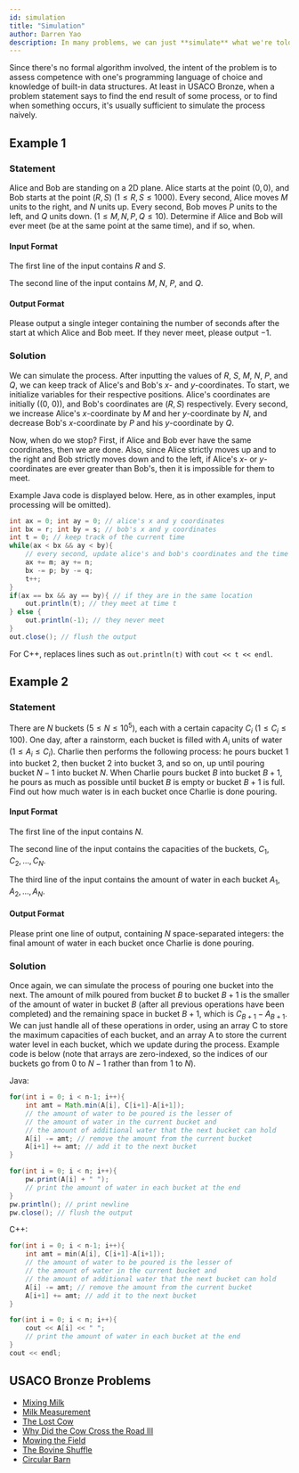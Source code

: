 ```yaml
---
id: simulation
title: "Simulation"
author: Darren Yao
description: In many problems, we can just **simulate** what we're told to do by the problem statement. 
---
```


Since there's no formal algorithm involved, the intent of the problem is to assess competence with one's programming language of choice and knowledge of built-in data structures. At least in USACO Bronze, when a problem statement says to find the end result of some process, or to find when something occurs, it's usually sufficient to simulate the process naively.

## Example 1

### Statement

Alice and Bob are standing on a 2D plane. Alice starts at the point $(0, 0)$, and Bob starts at the point $(R, S)$ ($1 \leq R, S \leq 1000$). Every second, Alice moves $M$ units to the right, and $N$ units up. Every second, Bob moves $P$ units to the left, and $Q$ units down. ($1 \leq M, N, P, Q \leq 10$). Determine if Alice and Bob will ever meet (be at the same point at the same time), and if so, when.

#### Input Format

The first line of the input contains $R$ and $S$.

The second line of the input contains $M$, $N$, $P$, and $Q$.

#### Output Format

Please output a single integer containing the number of seconds after the start at which Alice and Bob meet. If they never meet, please output $-1$.

### Solution

We can simulate the process. After inputting the values of $R$, $S$, $M$, $N$, $P$, and $Q$, we can keep track of Alice's and Bob's $x$- and $y$-coordinates. To start, we initialize variables for their respective positions. Alice's coordinates are initially \((0, 0)\), and Bob's coordinates are $(R, S)$ respectively. Every second, we increase Alice's $x$-coordinate by $M$ and her $y$-coordinate by $N$, and decrease Bob's $x$-coordinate by $P$ and his $y$-coordinate by $Q$.

Now, when do we stop? First, if Alice and Bob ever have the same coordinates, then we are done. Also, since Alice strictly moves up and to the right and Bob strictly moves down and to the left, if Alice's $x$- or $y$-coordinates are ever greater than Bob's, then it is impossible for them to meet. 

Example Java code is displayed below. Here, as in other examples, input processing will be omitted).

```java
int ax = 0; int ay = 0; // alice's x and y coordinates
int bx = r; int by = s; // bob's x and y coordinates
int t = 0; // keep track of the current time
while(ax < bx && ay < by){
    // every second, update alice's and bob's coordinates and the time
    ax += m; ay += n;
    bx -= p; by -= q;
    t++;
}
if(ax == bx && ay == by){ // if they are in the same location
    out.println(t); // they meet at time t
} else {
    out.println(-1); // they never meet
}
out.close(); // flush the output
```

For C++, replaces lines such as `out.println(t)` with `cout << t << endl`.


## Example 2

### Statement

There are $N$ buckets ($5 \leq N \leq 10^5$), each with a certain capacity $C_i$ ($1 \leq C_i \leq 100$). One day, after a rainstorm, each bucket is filled with $A_i$ units of water ($1\leq A_i \leq C_i$). Charlie then performs the following process: he pours bucket 1 into bucket 2, then bucket 2 into bucket 3, and so on, up until pouring bucket $N-1$ into bucket $N$. When Charlie pours bucket $B$ into bucket $B+1$, he pours as much as possible until bucket $B$ is empty or bucket $B+1$ is full. Find out how much water is in each bucket once Charlie is done pouring.

#### Input Format

The first line of the input contains $N$. 

The second line of the input contains the capacities of the buckets, $C_1, C_2, \dots, C_N$.

The third line of the input contains the amount of water in each bucket $A_1, A_2, \dots, A_N$.

#### Output Format

Please print one line of output, containing $N$ space-separated integers: the final amount of water in each bucket once Charlie is done pouring.

### Solution

Once again, we can simulate the process of pouring one bucket into the next. The amount of milk poured from bucket $B$ to bucket $B+1$ is the smaller of the amount of water in bucket $B$ (after all previous operations have been completed) and the remaining space in bucket $B+1$, which is $C_{B+1} - A_{B+1}$. We can just handle all of these operations in order, using an array C to store the maximum capacities of each bucket, and an array A to store the current water level in each bucket, which we update during the process. Example code is below (note that arrays are zero-indexed, so the indices of our buckets go from $0$ to $N-1$ rather than from $1$ to $N$).

Java:

```java
for(int i = 0; i < n-1; i++){
    int amt = Math.min(A[i], C[i+1]-A[i+1]);
    // the amount of water to be poured is the lesser of
    // the amount of water in the current bucket and
    // the amount of additional water that the next bucket can hold
    A[i] -= amt; // remove the amount from the current bucket
    A[i+1] += amt; // add it to the next bucket
}

for(int i = 0; i < n; i++){
    pw.print(A[i] + " ");
    // print the amount of water in each bucket at the end
}
pw.println(); // print newline
pw.close(); // flush the output
```

C++:

```cpp
for(int i = 0; i < n-1; i++){
    int amt = min(A[i], C[i+1]-A[i+1]);
    // the amount of water to be poured is the lesser of
    // the amount of water in the current bucket and
    // the amount of additional water that the next bucket can hold
    A[i] -= amt; // remove the amount from the current bucket
    A[i+1] += amt; // add it to the next bucket
}

for(int i = 0; i < n; i++){
    cout << A[i] << " ";
    // print the amount of water in each bucket at the end
}
cout << endl;
```


## USACO Bronze Problems

- [Mixing Milk](http://www.usaco.org/index.php?page=viewproblem2&cpid=855)
- [Milk Measurement](http://www.usaco.org/index.php?page=viewproblem2&cpid=761)
- [The Lost Cow](http://www.usaco.org/index.php?page=viewproblem2&cpid=735)
- [Why Did the Cow Cross the Road III](http://www.usaco.org/index.php?page=viewproblem2&cpid=713)
- [Mowing the Field](http://www.usaco.org/index.php?page=viewproblem2&cpid=593)
- [The Bovine Shuffle](http://usaco.org/index.php?page=viewproblem2&cpid=760)
- [Circular Barn](http://usaco.org/index.php?page=viewproblem2&cpid=616)